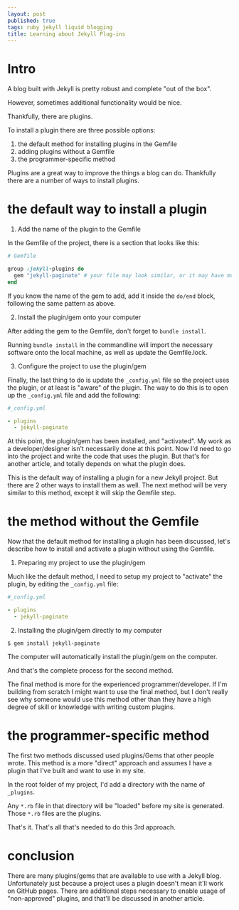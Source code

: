 ```yaml
---
layout: post
published: true
tags: ruby jekyll liquid blogging
title: Learning about Jekyll Plug-ins
---
```


# Intro

A blog built with Jekyll is pretty robust and complete "out of the box".

However, sometimes additional functionality would be nice.

Thankfully, there are plugins.

To install a plugin there are three possible options:

1. the default method for installing plugins in the Gemfile
2. adding plugins without a Gemfile
3. the programmer-specific method


Plugins are a great way to improve the things a blog can do. Thankfully there are a number of ways to install plugins.


# the default way to install a plugin

1. Add the name of the plugin to the Gemfile

In the Gemfile of the project, there is a section that looks like this:

``` ruby
# Gemfile

group :jekyll-plugins do
  gem "jekyll-paginate" # your file may look similar, or it may have more gems, or fewer
end
```

If you know the name of the gem to add, add it inside the `do/end` block, following the same pattern as above.

2. Install the plugin/gem onto your computer

After adding the gem to the Gemfile, don't forget to `bundle install`.

Running `bundle install` in the commandline will import the necessary software onto the local machine, as well as update the Gemfile.lock.

3. Configure the project to use the plugin/gem

Finally, the last thing to do is update the `_config.yml` file so the project uses the plugin, or at least is "aware" of the plugin. The way to do this is to open up the `_config.yml` file and add the following:

```yaml
#_config.yml

- plugins
  - jekyll-paginate
```

At this point, the plugin/gem has been installed, and "activated". My work as a developer/designer isn't necessarily done at this point. Now I'd need to go into the project and write the code that uses the plugin. But that's for another article, and totally depends on what the plugin does.

This is the default way of installing a plugin for a new Jekyll project. But there are 2 other ways to install them as well. The next method will be very similar to this method, except it will skip the Gemfile step.

# the method without the Gemfile

Now that the default method for installing a plugin has been discussed, let's describe how to install and activate a plugin without using the Gemfile.

1. Preparing my project to use the plugin/gem

Much like the default method, I need to setup my project to "activate" the plugin, by editing the `_config.yml` file:

```yaml
#_config.yml

- plugins
  - jekyll-paginate
```
2. Installing the plugin/gem directly to my computer

```
$ gem install jekyll-paginate
```

The computer will automatically install the plugin/gem on the computer.

And that's the complete process for the second method.

The final method is more for the experienced programmer/developer. If I'm building from scratch I might want to use the final method, but I don't really see why someone would use this method other than they have a high degree of skill or knowledge with writing custom plugins.

# the programmer-specific method

The first two methods discussed used plugins/Gems that other people wrote. This method is a more "direct" approach and assumes I have a plugin that I've built and want to use in my site.

In the root folder of my project, I'd add a directory with the name of `_plugins`.

 Any `*.rb` file in that directory will be "loaded" before my site is generated. Those `*.rb` files are the plugins.

That's it. That's all that's needed to do this 3rd approach.


# conclusion

There are many plugins/gems that are available to use with a Jekyll blog. Unfortunately just because a project uses a plugin doesn't mean it'll work on GitHub pages. There are additional steps necessary to enable usage of "non-approved" plugins, and that'll be discussed in another article.